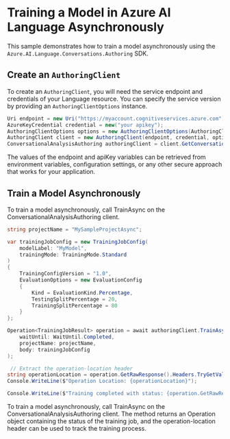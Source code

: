 # Training a Model in Azure AI Language Asynchronously

This sample demonstrates how to train a model asynchronously using the `Azure.AI.Language.Conversations.Authoring` SDK.

## Create an `AuthoringClient`

To create an `AuthoringClient`, you will need the service endpoint and credentials of your Language resource. You can specify the service version by providing an `AuthoringClientOptions` instance.

```C# Snippet:CreateAuthoringClientForSpecificApiVersion
Uri endpoint = new Uri("https://myaccount.cognitiveservices.azure.com");
AzureKeyCredential credential = new("your apikey");
AuthoringClientOptions options = new AuthoringClientOptions(AuthoringClientOptions.ServiceVersion.V2024_11_15_Preview);
AuthoringClient client = new AuthoringClient(endpoint, credential, options);
ConversationalAnalysisAuthoring authoringClient = client.GetConversationalAnalysisAuthoringClient();
```

The values of the endpoint and apiKey variables can be retrieved from environment variables, configuration settings, or any other secure approach that works for your application.

## Train a Model Asynchronously

To train a model asynchronously, call TrainAsync on the ConversationalAnalysisAuthoring client.

```C# Snippet:Sample6_ConversationsAuthoring_TrainAsync
string projectName = "MySampleProjectAsync";

var trainingJobConfig = new TrainingJobConfig(
    modelLabel: "MyModel",
    trainingMode: TrainingMode.Standard
)
{
    TrainingConfigVersion = "1.0",
    EvaluationOptions = new EvaluationConfig
    {
        Kind = EvaluationKind.Percentage,
        TestingSplitPercentage = 20,
        TrainingSplitPercentage = 80
    }
};

Operation<TrainingJobResult> operation = await authoringClient.TrainAsync(
    waitUntil: WaitUntil.Completed,
    projectName: projectName,
    body: trainingJobConfig
);

 // Extract the operation-location header
string operationLocation = operation.GetRawResponse().Headers.TryGetValue("operation-location", out var location) ? location : null;
Console.WriteLine($"Operation Location: {operationLocation}");

Console.WriteLine($"Training completed with status: {operation.GetRawResponse().Status}");
```

To train a model asynchronously, call TrainAsync on the ConversationalAnalysisAuthoring client. The method returns an Operation<TrainingJobResult> object containing the status of the training job, and the operation-location header can be used to track the training process.
